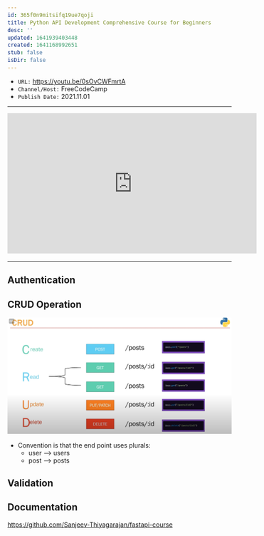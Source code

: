 ```yaml
---
id: 365f0n9mitsifq19ue7qoji
title: Python API Development Comprehensive Course for Beginners
desc: ''
updated: 1641939403448
created: 1641168992651
stub: false
isDir: false
---
```



- `URL:` <https://youtu.be/0sOvCWFmrtA>
- `Channel/Host:` FreeCodeCamp
- `Publish Date:` 2021.11.01

---

<center><iframe width="560" height="315" src="https://www.youtube.com/embed/0sOvCWFmrtA" frameborder="0" allow="accelerometer; autoplay; encrypted-media; gyroscope; picture-in-picture" allowfullscreen></iframe></center>

---

## Authentication

## CRUD Operation

![alt](assets/images/Pasted_image_20211221144047.png)

- Convention is that the end point uses plurals:
  - user --> users
  - post --> posts

## Validation

## Documentation

<https://github.com/Sanjeev-Thiyagarajan/fastapi-course>
